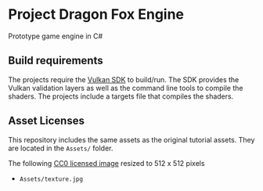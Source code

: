 # Project Dragon Fox Engine

Prototype game engine in C#

## Build requirements

The projects require the [Vulkan SDK](https://www.lunarg.com/vulkan-sdk/) to build/run. The SDK provides the Vulkan validation layers as well as the command line tools to compile the shaders. The projects include a targets file that compiles the shaders.

## Asset Licenses

This repository includes the same assets as the original tutorial assets. They are located in the `Assets/` folder.

The following [CC0 licensed image](https://pixabay.com/en/statue-sculpture-fig-historically-1275469/) resized to 512 x 512 pixels

* `Assets/texture.jpg`